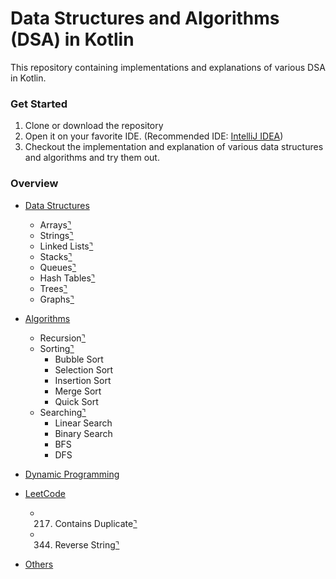 # Data Structures and Algorithms (DSA) in Kotlin

This repository containing implementations and explanations of various DSA in Kotlin.

### Get Started
1. Clone or download the repository
2. Open it on your favorite IDE. (Recommended IDE: [IntelliJ IDEA](https://www.jetbrains.com/idea/download/))
3. Checkout the implementation and explanation of various data structures and algorithms and try them out.

### Overview
- [Data Structures](https://github.com/samadtalukder/DSA-In-Kotlin/tree/master/src/main/kotlin/data_structure/)
    - Arrays[⌝](https://github.com/samadtalukder/DSA-In-Kotlin/tree/master/src/main/kotlin/data_structure/arrays)
    - Strings[⌝](https://github.com/samadtalukder/DSA-In-Kotlin/tree/master/src/main/kotlin/data_structure/strings)
    - Linked Lists[⌝](https://github.com/samadtalukder/DSA-In-Kotlin/tree/master/src/main/kotlin/data_structure/)
    - Stacks[⌝](https://github.com/samadtalukder/DSA-In-Kotlin/tree/master/src/main/kotlin/data_structure/)
    - Queues[⌝](https://github.com/samadtalukder/DSA-In-Kotlin/tree/master/src/main/kotlin/data_structure/)
    - Hash Tables[⌝](https://github.com/samadtalukder/DSA-In-Kotlin/tree/master/src/main/kotlin/data_structure/)
    - Trees[⌝](https://github.com/samadtalukder/DSA-In-Kotlin/tree/master/src/main/kotlin/data_structure/)
    - Graphs[⌝](https://github.com/samadtalukder/DSA-In-Kotlin/tree/master/src/main/kotlin/data_structure/)

- [Algorithms](https://github.com/samadtalukder/DSA-In-Kotlin/tree/master/src/main/kotlin/algorithms)
    - Recursion[⌝](https://github.com/samadtalukder/DSA-In-Kotlin/tree/master/src/main/kotlin/algorithms)
    - Sorting[⌝](https://github.com/samadtalukder/DSA-In-Kotlin/tree/master/src/main/kotlin/algorithms)
        - Bubble Sort
        - Selection Sort
        - Insertion Sort
        - Merge Sort
        - Quick Sort
    - Searching[⌝](https://github.com/samadtalukder/DSA-In-Kotlin/tree/master/src/main/kotlin/algorithms)
        - Linear Search
        - Binary Search
        - BFS
        - DFS

- [Dynamic Programming](https://github.com/samadtalukder/DSA-In-Kotlin/tree/master/src/main/kotlin/dynamic_programming)
- [LeetCode](https://github.com/samadtalukder/DSA-In-Kotlin/tree/master/src/main/kotlin/leetcode)
  - 217. Contains Duplicate[⌝](https://github.com/samadtalukder/DSA-In-Kotlin/blob/master/src/main/kotlin/leetcode/Contains_Duplicate_217.kt)
  - 344. Reverse String[⌝](https://github.com/samadtalukder/DSA-In-Kotlin/blob/master/src/main/kotlin/leetcode/Reverse_String_344.kt)
- [Others](https://github.com/samadtalukder/DSA-In-Kotlin/tree/master/src/main/kotlin/others)

